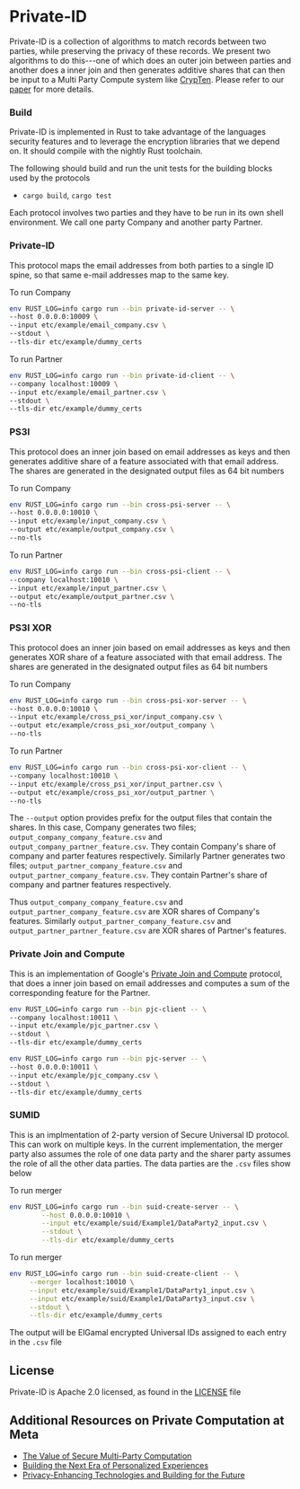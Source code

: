 # Private-ID

Private-ID is a collection of algorithms to match records between two parties, while preserving the privacy of these records. We present two algorithms to do this---one of which does an outer join between parties and another does a inner join and then generates additive shares that can then be input to a Multi Party Compute system like [CrypTen](https://github.com/facebookresearch/CrypTen). Please refer to our [paper](https://eprint.iacr.org/2020/599.pdf) for more details.

### Build

Private-ID is implemented in Rust to take advantage of the languages security features and to leverage the encryption libraries that we depend on. It should compile with the nightly Rust toolchain.

The following should build and run the unit tests for the building blocks used by the protocols

- `cargo build`, `cargo test`

Each protocol involves two parties and they have to be run in its own shell environment. We call one party Company and another party Partner.

### Private-ID 

This protocol maps the email addresses from both parties to a single ID spine, so that same e-mail addresses map to the same key.

To run Company

```bash
env RUST_LOG=info cargo run --bin private-id-server -- \
--host 0.0.0.0:10009 \
--input etc/example/email_company.csv \
--stdout \
--tls-dir etc/example/dummy_certs
```

To run Partner

```bash
env RUST_LOG=info cargo run --bin private-id-client -- \
--company localhost:10009 \
--input etc/example/email_partner.csv \
--stdout \
--tls-dir etc/example/dummy_certs
```

### PS3I 

This protocol does an inner join based on email addresses as keys and then generates additive share of a feature associated with that email address. The shares are generated in the designated output files as 64 bit numbers

To run Company

```bash
env RUST_LOG=info cargo run --bin cross-psi-server -- \
--host 0.0.0.0:10010 \
--input etc/example/input_company.csv \
--output etc/example/output_company.csv \
--no-tls
```

To run Partner

```bash
env RUST_LOG=info cargo run --bin cross-psi-client -- \
--company localhost:10010 \
--input etc/example/input_partner.csv \
--output etc/example/output_partner.csv \
--no-tls
```

### PS3I XOR

This protocol does an inner join based on email addresses as keys and then generates XOR share of a feature associated with that email address. The shares are generated in the designated output files as 64 bit numbers

To run Company

```bash
env RUST_LOG=info cargo run --bin cross-psi-xor-server -- \
--host 0.0.0.0:10010 \
--input etc/example/cross_psi_xor/input_company.csv \
--output etc/example/cross_psi_xor/output_company \
--no-tls
```

To run Partner

```bash
env RUST_LOG=info cargo run --bin cross-psi-xor-client -- \
--company localhost:10010 \
--input etc/example/cross_psi_xor/input_partner.csv \
--output etc/example/cross_psi_xor/output_partner \
--no-tls
```
The `--output` option provides prefix for the output files that contain the shares. In this case, Company generates two files; `output_company_company_feature.csv` and `output_company_partner_feature.csv`. They contain Company's share of company and parter features respectively. Similarly Partner generates two files; `output_partner_company_feature.csv` and `output_partner_company_feature.csv`. They contain Partner's share of company and partner features respectively.

Thus `output_company_company_feature.csv` and `output_partner_company_feature.csv` are XOR shares of Company's features. Similarly `output_partner_company_feature.csv` and `output_partner_partner_feature.csv` are XOR shares of Partner's features.

### Private Join and Compute
This is an implementation of Google's [Private Join and Compute](https://github.com/google/private-join-and-compute) protocol, that does a inner join based on email addresses and computes a sum of the corresponding feature for the Partner.

```bash
env RUST_LOG=info cargo run --bin pjc-client -- \
--company localhost:10011 \
--input etc/example/pjc_partner.csv \
--stdout \
--tls-dir etc/example/dummy_certs
```

```bash
env RUST_LOG=info cargo run --bin pjc-server -- \
--host 0.0.0.0:10011 \
--input etc/example/pjc_company.csv \
--stdout \
--tls-dir etc/example/dummy_certs
```
### SUMID
This is an implmentation of 2-party version of Secure Universal ID protocol. This can work on multiple keys. In the current implementation, the merger party also assumes the role of one data party and the sharer party assumes the role of all the other data parties. The data parties are the `.csv` files show below

To run merger
```bash
env RUST_LOG=info cargo run --bin suid-create-server -- \
        --host 0.0.0.0:10010 \
        --input etc/example/suid/Example1/DataParty2_input.csv \
        --stdout \
        --tls-dir etc/example/dummy_certs
```

To run merger
```bash
env RUST_LOG=info cargo run --bin suid-create-client -- \
     --merger localhost:10010 \
     --input etc/example/suid/Example1/DataParty1_input.csv \
     --input etc/example/suid/Example1/DataParty3_input.csv \
     --stdout \
     --tls-dir etc/example/dummy_certs
```

The output will be ElGamal encrypted Universal IDs assigned to each entry in the `.csv` file

## License
Private-ID is Apache 2.0 licensed, as found in the [LICENSE](/LICENSE) file
	
## Additional Resources on Private Computation at Meta
* [The Value of Secure Multi-Party Computation](https://privacytech.fb.com/multi-party-computation/)
* [Building the Next Era of Personalized Experiences](https://www.facebook.com/business/news/building-the-next-era-of-personalized-experiences)
* [Privacy-Enhancing Technologies and Building for the Future](https://www.facebook.com/business/news/building-for-the-future)
